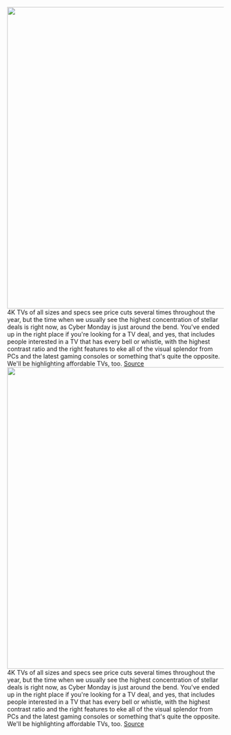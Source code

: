 <img src='https://cdn.vox-cdn.com/thumbor/zqkL8BdRaioCsG5lKlfklA34pcI=/0x0:1038x628/1200x800/filters:focal(436x231:602x397)/cdn.vox-cdn.com/uploads/chorus_image/image/70182346/Screenshot_2021_11_27_131252.5.jpg' width='700px' /><br/>
4K TVs of all sizes and specs see price cuts several times throughout the year, but the time when we usually see the highest concentration of stellar deals is right now, as Cyber Monday is just around the bend. You've ended up in the right place if you're looking for a TV deal, and yes, that includes people interested in a TV that has every bell or whistle, with the highest contrast ratio and the right features to eke all of the visual splendor from PCs and the latest gaming consoles or something that's quite the opposite. We'll be highlighting affordable TVs, too.
<a href='https://www.theverge.com/22796792/black-friday-tv-deals-2021-sony-lg-vizio-tcl-led-oled-qled-cyber-monday'> Source <a/><img src='https://cdn.vox-cdn.com/thumbor/zqkL8BdRaioCsG5lKlfklA34pcI=/0x0:1038x628/1200x800/filters:focal(436x231:602x397)/cdn.vox-cdn.com/uploads/chorus_image/image/70182346/Screenshot_2021_11_27_131252.5.jpg' width='700px' /><br/>
4K TVs of all sizes and specs see price cuts several times throughout the year, but the time when we usually see the highest concentration of stellar deals is right now, as Cyber Monday is just around the bend. You've ended up in the right place if you're looking for a TV deal, and yes, that includes people interested in a TV that has every bell or whistle, with the highest contrast ratio and the right features to eke all of the visual splendor from PCs and the latest gaming consoles or something that's quite the opposite. We'll be highlighting affordable TVs, too.
<a href='https://www.theverge.com/22796792/black-friday-tv-deals-2021-sony-lg-vizio-tcl-led-oled-qled-cyber-monday'> Source <a/>